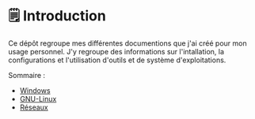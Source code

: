 # 🗒️ Introduction

Ce dépôt regroupe mes différentes documentions que j'ai créé pour mon usage personnel. J'y regroupe des informations sur l'intallation, la configurations et l'utilisation d'outils et de système d'exploitations.

Sommaire :  

- [Windows](./Windows/)
- [GNU-Linux](./GNU-Linux/)
- [Réseaux](./Reseau/)
